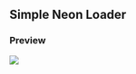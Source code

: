 ## Simple Neon Loader

### Preview
![](https://github.com/divyaa30/frontend-html-css-js/blob/main/Neon_Loader/assets/loader.gif)
